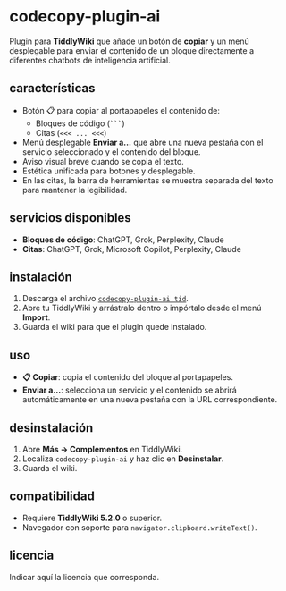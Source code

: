 # codecopy-plugin-ai

Plugin para **TiddlyWiki** que añade un botón de **copiar** y un menú desplegable para enviar el contenido de un bloque directamente a diferentes chatbots de inteligencia artificial.

## características

- Botón 📋 para copiar al portapapeles el contenido de:
  - Bloques de código (` ``` `)
  - Citas (`<<< ... <<<`)
- Menú desplegable **Enviar a…** que abre una nueva pestaña con el servicio seleccionado y el contenido del bloque.
- Aviso visual breve cuando se copia el texto.
- Estética unificada para botones y desplegable.
- En las citas, la barra de herramientas se muestra separada del texto para mantener la legibilidad.

## servicios disponibles

- **Bloques de código**: ChatGPT, Grok, Perplexity, Claude  
- **Citas**: ChatGPT, Grok, Microsoft Copilot, Perplexity, Claude

## instalación

1. Descarga el archivo [`codecopy-plugin-ai.tid`](./codecopy-plugin-ai.tid).
2. Abre tu TiddlyWiki y arrástralo dentro o impórtalo desde el menú **Import**.
3. Guarda el wiki para que el plugin quede instalado.

## uso

- **📋 Copiar**: copia el contenido del bloque al portapapeles.
- **Enviar a…**: selecciona un servicio y el contenido se abrirá automáticamente en una nueva pestaña con la URL correspondiente.

## desinstalación

1. Abre **Más → Complementos** en TiddlyWiki.
2. Localiza `codecopy-plugin-ai` y haz clic en **Desinstalar**.
3. Guarda el wiki.

## compatibilidad

- Requiere **TiddlyWiki 5.2.0** o superior.
- Navegador con soporte para `navigator.clipboard.writeText()`.

## licencia

Indicar aquí la licencia que corresponda.
